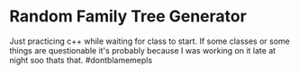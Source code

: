 # Random Family Tree Generator
Just practicing c++ while waiting for class to start. If some classes or some things are questionable it's probably because I was working on it late at night soo thats that.
#dontblamemepls